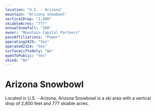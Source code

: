 ```yaml
---
location: "U.S. - Arizona"
mountain: "Arizona Snowbowl"
verticalDrop: "2,800"
skiableAcres: "777"
annualSnowfall: "260"
owner: "Mountain Capital Partners"
passAffiliations: "Power"
operating2425: "Yes"
operated2324: "Yes"
surfaceLiftsOnly: "No"
openToPublic: "Yes"
skied: "No"
---
```


# Arizona Snowbowl

Located in U.S. - Arizona, Arizona Snowbowl is a ski area with a vertical drop of 2,800 feet and 777 skiable acres.